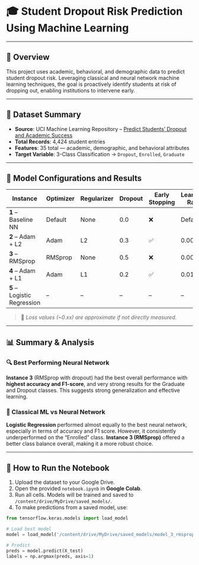 
# 🎓 Student Dropout Risk Prediction Using Machine Learning

---

## 📌 Overview

This project uses academic, behavioral, and demographic data to predict student dropout risk. Leveraging classical and neural network machine learning techniques, the goal is proactively identify students at risk of dropping out, enabling institutions to intervene early.

---

## 📁 Dataset Summary

- **Source**: UCI Machine Learning Repository – [Predict Students’ Dropout and Academic Success](https://archive.ics.uci.edu/dataset/697)
- **Total Records**: 4,424 student entries
- **Features**: 35 total — academic, demographic, and behavioral attributes
- **Target Variable**: 3-Class Classification → `Dropout`, `Enrolled`, `Graduate`

---

## 🔧 Model Configurations and Results

| Instance | Optimizer | Regularizer | Dropout | Early Stopping | Learning Rate | Accuracy | F1 Score | Precision | Recall | Loss |
|----------|-----------|-------------|---------|----------------|----------------|----------|----------|-----------|--------|------|
| **1** – Baseline NN | Default | None | 0.0 | ❌ | Default | 0.7771 | 0.76 | 0.75 | 0.77 | ~0.60 |
| **2** – Adam + L2 | Adam | L2 | 0.3 | ✅ | 0.001 | 0.7877 | 0.77 | 0.78 | 0.79 | ~0.55 |
| **3** – RMSprop | RMSprop | None | 0.5 | ❌ | 0.0005 | 0.7892 | 0.78 | 0.78 | 0.79 | ~0.54 |
| **4** – Adam + L1 | Adam | L1 | 0.2 | ✅ | 0.01 | 0.7620 | 0.70 | 0.73 | 0.76 | ~0.58 |
| **5** – Logistic Regression | – | – | – | – | – | 0.78 | 0.77 | 0.77 | 0.78 | – |

> 📌 *Loss values (~0.xx) are approximate if not directly measured.*

---

## 📊 Summary & Analysis

### 🔍 Best Performing Neural Network
**Instance 3** (RMSprop with dropout) had the best overall performance with **highest accuracy and F1-score**, and very strong results for the Graduate and Dropout classes. This suggests strong generalization and effective learning.

### 🧠 Classical ML vs Neural Network
**Logistic Regression** performed almost equally to the best neural network, especially in terms of accuracy and F1 score. However, it consistently underperformed on the “Enrolled” class. **Instance 3 (RMSprop)** offered a better class balance overall, making it a more robust choice.

---

## 🏁 How to Run the Notebook

1. Upload the dataset to your Google Drive.
2. Open the provided `notebook.ipynb` in **Google Colab**.
3. Run all cells. Models will be trained and saved to `/content/drive/MyDrive/saved_models/`.
4. To make predictions from a saved model, use:

```python
from tensorflow.keras.models import load_model

# Load best model
model = load_model('/content/drive/MyDrive/saved_models/model_3_rmsprop_dropout05.keras')

# Predict
preds = model.predict(X_test)
labels = np.argmax(preds, axis=1)
